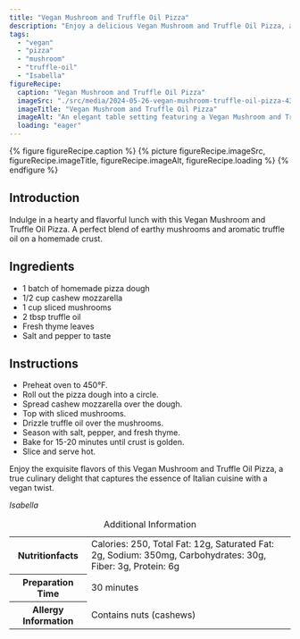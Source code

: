 ```yaml
---
title: "Vegan Mushroom and Truffle Oil Pizza"
description: "Enjoy a delicious Vegan Mushroom and Truffle Oil Pizza, a perfect blend of earthy mushrooms and aromatic truffle oil on a homemade crust."
tags:
  - "vegan"
  - "pizza"
  - "mushroom"
  - "truffle-oil"
  - "Isabella"
figureRecipe: 
  caption: "Vegan Mushroom and Truffle Oil Pizza"
  imageSrc: "./src/media/2024-05-26-vegan-mushroom-truffle-oil-pizza-4386.png"
  imageTitle: "Vegan Mushroom and Truffle Oil Pizza"
  imageAlt: "An elegant table setting featuring a Vegan Mushroom and Truffle Oil Pizza with cashew mozzarella, mushrooms, truffle oil, and thyme, evoking rustic Italian charm."
  loading: "eager"
---
```


{% figure figureRecipe.caption %}
{% picture figureRecipe.imageSrc, figureRecipe.imageTitle, figureRecipe.imageAlt, figureRecipe.loading %}
{% endfigure %}

## Introduction

Indulge in a hearty and flavorful lunch with this Vegan Mushroom and Truffle Oil Pizza. A perfect blend of earthy mushrooms and aromatic truffle oil on a homemade crust.

## Ingredients

- 1 batch of homemade pizza dough
- 1/2 cup cashew mozzarella
- 1 cup sliced mushrooms
- 2 tbsp truffle oil
- Fresh thyme leaves
- Salt and pepper to taste

## Instructions

- Preheat oven to 450°F.
- Roll out the pizza dough into a circle.
- Spread cashew mozzarella over the dough.
- Top with sliced mushrooms.
- Drizzle truffle oil over the mushrooms.
- Season with salt, pepper, and fresh thyme.
- Bake for 15-20 minutes until crust is golden.
- Slice and serve hot.

Enjoy the exquisite flavors of this Vegan Mushroom and Truffle Oil Pizza, a true culinary delight that captures the essence of Italian cuisine with a vegan twist.

*Isabella*

<table><caption class='sr-only'>Additional Information</caption><tr><th>Nutritionfacts</th><td>Calories: 250, Total Fat: 12g, Saturated Fat: 2g, Sodium: 350mg, Carbohydrates: 30g, Fiber: 3g, Protein: 6g&nbsp;</td></tr><tr><th>Preparation Time</th><td>30 minutes&nbsp;</td></tr><tr><th>Allergy Information</th><td>Contains nuts (cashews)&nbsp;</td></tr></table>

